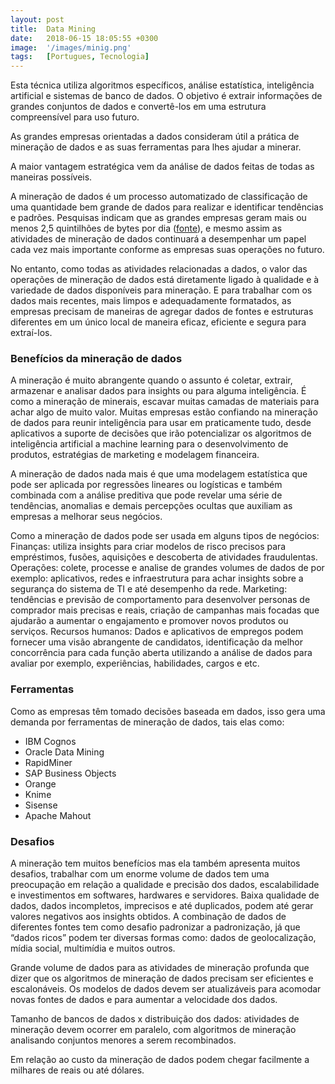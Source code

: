 ```yaml
---
layout: post
title:  Data Mining
date:   2018-06-15 18:05:55 +0300
image:  '/images/minig.png'
tags:   [Portugues, Tecnologia]
---
```


Esta técnica utiliza algoritmos específicos, análise estatística, inteligência artificial e sistemas de banco de dados. O objetivo é extrair informações de grandes conjuntos de dados e convertê-los em uma estrutura compreensível para uso futuro.

As grandes empresas orientadas a dados consideram útil a prática de mineração de dados e as suas ferramentas para lhes ajudar a minerar.

A maior vantagem estratégica vem da análise de dados feitas de todas as maneiras possíveis.

A mineração de dados é um processo automatizado de classificação de uma quantidade bem grande de dados para realizar e identificar tendências e padrões. Pesquisas indicam que as grandes empresas geram mais ou menos 2,5 quintilhões de bytes por dia ([fonte](https://www.ibm.com/downloads/cas/XKBEABLN)), e mesmo assim as atividades de mineração de dados continuará a desempenhar um papel cada vez mais importante conforme as empresas suas operações no futuro.

No entanto, como todas as atividades relacionadas a dados, o valor das operações de mineração de dados está diretamente ligado à qualidade e à variedade de dados disponíveis para mineração. E para trabalhar com os dados mais recentes, mais limpos e adequadamente formatados, as empresas precisam de maneiras de agregar dados de fontes e estruturas diferentes em um único local de maneira eficaz, eficiente e segura para extraí-los.

### Benefícios da mineração de dados
A mineração é muito abrangente quando o assunto é coletar, extrair, armazenar e analisar dados para insights ou para alguma inteligência. É como a mineração de minerais, escavar muitas camadas de materiais para achar algo de muito valor. Muitas empresas estão confiando na mineração de dados para reunir inteligência para usar em praticamente tudo, desde aplicativos a suporte de decisões que irão potencializar os algoritmos de inteligência artificial a machine learning para o desenvolvimento de produtos, estratégias de marketing e modelagem financeira.

A mineração de dados nada mais é que uma modelagem estatística que pode ser aplicada por regressões lineares ou logísticas e também combinada com a análise preditiva que pode revelar uma série de tendências, anomalias e demais percepções ocultas que auxiliam as empresas a melhorar seus negócios.

Como a mineração de dados pode ser usada em alguns tipos de negócios:
Finanças: utiliza insights para criar modelos de risco precisos para empréstimos, fusões, aquisições e descoberta de atividades fraudulentas.
Operações: colete, processe e analise de grandes volumes de dados de por exemplo: aplicativos, redes e infraestrutura para achar insights sobre a segurança do sistema de TI e até desempenho da rede.
Marketing: tendências e previsão de comportamento para desenvolver personas de comprador mais precisas e reais, criação de campanhas mais focadas que ajudarão a aumentar o engajamento e promover novos produtos ou serviços.
Recursos humanos: Dados e aplicativos de empregos podem fornecer uma visão abrangente de candidatos, identificação da melhor concorrência para cada função aberta utilizando a análise de dados para avaliar por exemplo, experiências, habilidades, cargos e etc.

### Ferramentas
Como as empresas têm tomado decisões baseada em dados, isso gera uma demanda por ferramentas de mineração de dados, tais elas como:
- IBM Cognos
- Oracle Data Mining
- RapidMiner
- SAP Business Objects
- Orange
- Knime
- Sisense
- Apache Mahout

### Desafios
A mineração tem muitos benefícios mas ela também apresenta muitos desafios, trabalhar com um enorme volume de dados tem uma preocupação em relação a qualidade e precisão dos dados, escalabilidade e investimentos em softwares, hardwares e servidores.
Baixa qualidade de dados, dados incompletos, imprecisos e até duplicados, podem até gerar valores negativos aos insights obtidos. A combinação de dados de diferentes fontes tem como desafio padronizar a padronização, já que “dados ricos” podem ter diversas formas como: dados de geolocalização, mídia social, multimídia e muitos outros.

Grande volume de dados para as atividades de mineração profunda que dizer que os algoritmos de mineração de dados precisam ser eficientes e escalonáveis. Os modelos de dados devem ser atualizáveis para acomodar novas fontes de dados e para aumentar a velocidade dos dados. 

Tamanho de bancos de dados x distribuição dos dados: atividades de mineração devem ocorrer em paralelo, com algoritmos de mineração analisando conjuntos menores a serem recombinados.

Em relação ao custo da mineração de dados podem chegar facilmente a milhares de reais ou até dólares. 
